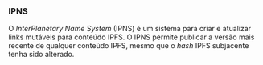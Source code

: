 ### IPNS

O _InterPlanetary Name System_ (IPNS) é um sistema para criar e atualizar links mutáveis para conteúdo IPFS. O IPNS permite publicar a versão mais recente de qualquer conteúdo IPFS, mesmo que o _hash_ IPFS subjacente tenha sido alterado.
